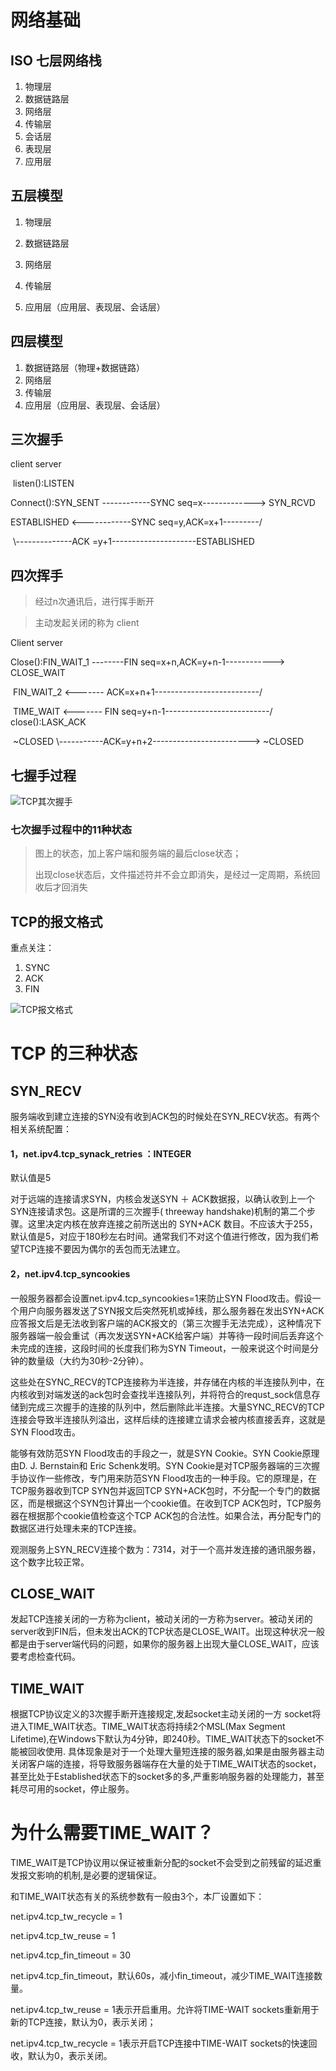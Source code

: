 # 网络基础



## ISO 七层网络栈

1. 物理层
2. 数据链路层
3. 网络层
4. 传输层
5. 会话层
6. 表现层
7. 应用层



## 五层模型

1. 物理层

2. 数据链路层

3. 网络层

4. 传输层

5. 应用层（应用层、表现层、会话层）



## 四层模型

1. 数据链路层（物理+数据链路）
2. 网络层
3. 传输层
4. 应用层（应用层、表现层、会话层）

## 三次握手



client                  												server

​																			listen():LISTEN

Connect():SYN_SENT    ------------SYNC seq=x------------->  SYN_RCVD

ESTABLISHED              <------------SYNC seq=y,ACK=x+1---------/

​                                      \\--------------ACK =y+1---------------------ESTABLISHED

## 四次挥手

> 经过n次通讯后，进行挥手断开

> 主动发起关闭的称为 client  

Client                                                     											server

Close():FIN_WAIT_1 --------FIN seq=x+n,ACK=y+n-1------------> CLOSE_WAIT

​             FIN_WAIT_2 <------- ACK=x+n+1--------------------------/

​			TIME_WAIT <------- FIN seq=y+n-1--------------------------/ close():LASK_ACK

​           ~CLOSED         \\-----------ACK=y+n+2------------------------>  ~CLOSED





## 七握手过程

![TCP其次握手](七次握手.jpeg)





### 七次握手过程中的11种状态



> 图上的状态，加上客户端和服务端的最后close状态；
>
> 出现close状态后，文件描述符并不会立即消失，是经过一定周期，系统回收后才回消失





## TCP的报文格式

重点关注：

1. SYNC
2. ACK
3. FIN







![TCP报文格式](报文格式.jpeg)





# TCP 的三种状态

## SYN_RECV

服务端收到建立连接的SYN没有收到ACK包的时候处在SYN_RECV状态。有两个相关系统配置：



#### 1，net.ipv4.tcp_synack_retries ：INTEGER

默认值是5

对于远端的连接请求SYN，内核会发送SYN ＋ ACK数据报，以确认收到上一个 SYN连接请求包。这是所谓的三次握手( threeway handshake)机制的第二个步骤。这里决定内核在放弃连接之前所送出的 SYN+ACK 数目。不应该大于255，默认值是5，对应于180秒左右时间。通常我们不对这个值进行修改，因为我们希望TCP连接不要因为偶尔的丢包而无法建立。

#### 2，net.ipv4.tcp_syncookies

一般服务器都会设置net.ipv4.tcp_syncookies=1来防止SYN Flood攻击。假设一个用户向服务器发送了SYN报文后突然死机或掉线，那么服务器在发出SYN+ACK应答报文后是无法收到客户端的ACK报文的（第三次握手无法完成），这种情况下服务器端一般会重试（再次发送SYN+ACK给客户端）并等待一段时间后丢弃这个未完成的连接，这段时间的长度我们称为SYN Timeout，一般来说这个时间是分钟的数量级（大约为30秒-2分钟）。



这些处在SYNC_RECV的TCP连接称为半连接，并存储在内核的半连接队列中，在内核收到对端发送的ack包时会查找半连接队列，并将符合的requst_sock信息存储到完成三次握手的连接的队列中，然后删除此半连接。大量SYNC_RECV的TCP连接会导致半连接队列溢出，这样后续的连接建立请求会被内核直接丢弃，这就是SYN Flood攻击。



能够有效防范SYN Flood攻击的手段之一，就是SYN Cookie。SYN Cookie原理由D. J. Bernstain和 Eric Schenk发明。SYN Cookie是对TCP服务器端的三次握手协议作一些修改，专门用来防范SYN Flood攻击的一种手段。它的原理是，在TCP服务器收到TCP SYN包并返回TCP SYN+ACK包时，不分配一个专门的数据区，而是根据这个SYN包计算出一个cookie值。在收到TCP ACK包时，TCP服务器在根据那个cookie值检查这个TCP ACK包的合法性。如果合法，再分配专门的数据区进行处理未来的TCP连接。



观测服务上SYN_RECV连接个数为：7314，对于一个高并发连接的通讯服务器，这个数字比较正常。



## CLOSE_WAIT

发起TCP连接关闭的一方称为client，被动关闭的一方称为server。被动关闭的server收到FIN后，但未发出ACK的TCP状态是CLOSE_WAIT。出现这种状况一般都是由于server端代码的问题，如果你的服务器上出现大量CLOSE_WAIT，应该要考虑检查代码。



## TIME_WAIT

根据TCP协议定义的3次握手断开连接规定,发起socket主动关闭的一方 socket将进入TIME_WAIT状态。TIME_WAIT状态将持续2个MSL(Max Segment Lifetime),在Windows下默认为4分钟，即240秒。TIME_WAIT状态下的socket不能被回收使用. 具体现象是对于一个处理大量短连接的服务器,如果是由服务器主动关闭客户端的连接，将导致服务器端存在大量的处于TIME_WAIT状态的socket， 甚至比处于Established状态下的socket多的多,严重影响服务器的处理能力，甚至耗尽可用的socket，停止服务。



# 为什么需要TIME_WAIT？

TIME_WAIT是TCP协议用以保证被重新分配的socket不会受到之前残留的延迟重发报文影响的机制,是必要的逻辑保证。



和TIME_WAIT状态有关的系统参数有一般由3个，本厂设置如下：

net.ipv4.tcp_tw_recycle = 1

net.ipv4.tcp_tw_reuse = 1

net.ipv4.tcp_fin_timeout = 30



net.ipv4.tcp_fin_timeout，默认60s，减小fin_timeout，减少TIME_WAIT连接数量。



net.ipv4.tcp_tw_reuse = 1表示开启重用。允许将TIME-WAIT sockets重新用于新的TCP连接，默认为0，表示关闭；

net.ipv4.tcp_tw_recycle = 1表示开启TCP连接中TIME-WAIT sockets的快速回收，默认为0，表示关闭。